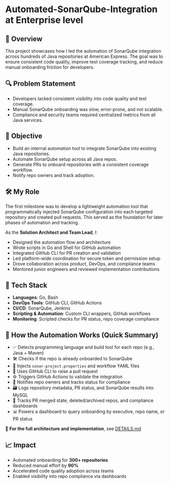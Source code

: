 # Automated-SonarQube-Integration at Enterprise level 


## 📌 Overview

This project showcases how I led the automation of SonarQube integration across hundreds of Java repositories at American Express. The goal was to ensure consistent code quality, improve test coverage tracking, and reduce manual onboarding friction for developers.

## 🔍 Problem Statement

- Developers lacked consistent visibility into code quality and test coverage.
- Manual SonarQube onboarding was slow, error-prone, and not scalable.
- Compliance and security teams required centralized metrics from all Java services.

## 🎯 Objective

- Build an internal automation tool to integrate SonarQube into existing Java repositories.
- Automate SonarQube setup across all Java repos.
- Generate PRs to onboard repositories with a consistent coverage workflow.
- Notify repo owners and track adoption.

## 🛠️ My Role

The first milestone was to develop a lightweight automation tool that programmatically injected SonarQube configuration into each targeted repository and created pull requests. This served as the foundation for later phases of automation and tracking.

As the **Solution Architect and Team Lead**, I:
- Designed the automation flow and architecture
- Wrote scripts in Go and Shell for GitHub automation
- Integrated GitHub CLI for PR creation and validation
- Led platform-wide coordination for secure token and permission setup
- Drove collaboration across product, DevOps, and compliance teams
- Mentored junior engineers and reviewed implementation contributions

## 🧰 Tech Stack

- **Languages**: Go, Bash
- **DevOps Tools**: GitHub CLI, GitHub Actions
- **CI/CD**: SonarQube, Jenkins
- **Scripting & Automation**: Custom CLI wrappers, GitHub workflows
- **Monitoring**: Scripted checks for PR status, repo coverage compliance

## 🔄 How the Automation Works (Quick Summary)

- ✅ Detects programming language and build tool for each repo (e.g., Java + Maven)
- 🛠️ Checks if the repo is already onboarded to SonarQube
- 📄 Injects `sonar-project.properties` and workflow YAML files
- 🤖 Uses GitHub CLI to raise a pull request
- ⚙️ Triggers GitHub Actions to validate the integration
- 📨 Notifies repo owners and tracks status for compliance
- 🗃️ Logs repository metadata, PR status, and SonarQube results into MySQL
- 🧾 Tracks PR merged state, deleted/archived repos, and compliance dashboards
- 📊 Powers a dashboard to query onboarding by executive, repo name, or PR status



📘 **For the full architecture and implementation**, see [DETAILS.md]()


## 📈 Impact

- Automated onboarding for **300+ repositories**
- Reduced manual effort by **90%**
- Accelerated code quality adoption across teams
- Enabled visibility into repo compliance via dashboards